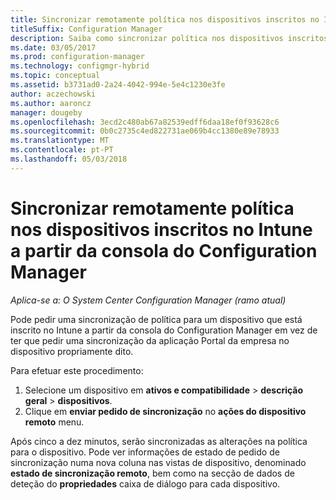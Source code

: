 ```yaml
---
title: Sincronizar remotamente política nos dispositivos inscritos no Intune
titleSuffix: Configuration Manager
description: Saiba como sincronizar política nos dispositivos inscritos no Intune a partir da consola do Configuration Manager
ms.date: 03/05/2017
ms.prod: configuration-manager
ms.technology: configmgr-hybrid
ms.topic: conceptual
ms.assetid: b3731ad0-2a24-4042-994e-5e4c1230e3fe
author: aczechowski
ms.author: aaroncz
manager: dougeby
ms.openlocfilehash: 3ecd2c480ab67a82539edff6daa18ef0f93628c6
ms.sourcegitcommit: 0b0c2735c4ed822731ae069b4cc1380e89e78933
ms.translationtype: MT
ms.contentlocale: pt-PT
ms.lasthandoff: 05/03/2018
---
```

# <a name="remotely-synchronize-policy-on-intune-enrolled-devices-from-the-configuration-manager-console"></a>Sincronizar remotamente política nos dispositivos inscritos no Intune a partir da consola do Configuration Manager

*Aplica-se a: O System Center Configuration Manager (ramo atual)*


Pode pedir uma sincronização de política para um dispositivo que está inscrito no Intune a partir da consola do Configuration Manager em vez de ter que pedir uma sincronização da aplicação Portal da empresa no dispositivo propriamente dito. 

Para efetuar este procedimento:

1.  Selecione um dispositivo em **ativos e compatibilidade** > **descrição geral** > **dispositivos**.
2.  Clique em **enviar pedido de sincronização** no **ações do dispositivo remoto** menu.


Após cinco a dez minutos, serão sincronizadas as alterações na política para o dispositivo. Pode ver informações de estado de pedido de sincronização numa nova coluna nas vistas de dispositivo, denominado **estado de sincronização remoto**, bem como na secção de dados de deteção do **propriedades** caixa de diálogo para cada dispositivo.
